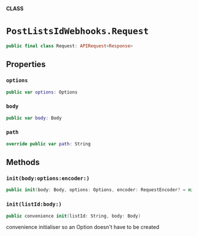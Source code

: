 **CLASS**

# `PostListsIdWebhooks.Request`

```swift
public final class Request: APIRequest<Response>
```

## Properties
### `options`

```swift
public var options: Options
```

### `body`

```swift
public var body: Body
```

### `path`

```swift
override public var path: String
```

## Methods
### `init(body:options:encoder:)`

```swift
public init(body: Body, options: Options, encoder: RequestEncoder? = nil)
```

### `init(listId:body:)`

```swift
public convenience init(listId: String, body: Body)
```

convenience initialiser so an Option doesn't have to be created
